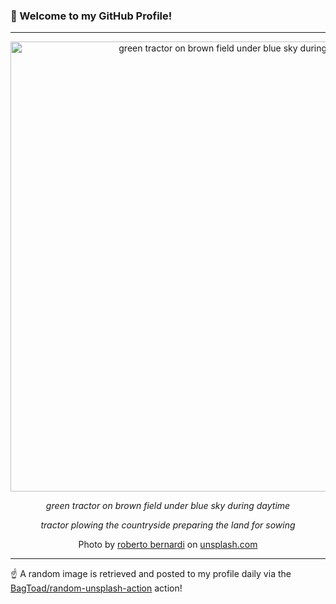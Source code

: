 ### 👋 Welcome to my GitHub Profile!

----

<div align="center">
  <img width="720" src="https://images.unsplash.com/photo-1617717540480-11274a9e28c6?crop=entropy&cs=tinysrgb&fit=max&fm=jpg&ixid=M3w1NTI0OTR8MHwxfHJhbmRvbXx8fHx8fHx8fDE3NDU5MDcyNzh8&ixlib=rb-4.0.3&q=80&w=1080" alt="green tractor on brown field under blue sky during daytime">
  
  <em>green tractor on brown field under blue sky during daytime</em>
  
  <em>
tractor plowing the countryside preparing the land for sowing</em>
  
  Photo by [roberto bernardi](null) on [unsplash.com](https://unsplash.com/)
</div>

----

☝️ A random image is retrieved and posted to my profile daily via the [BagToad/random-unsplash-action](https://github.com/BagToad/random-unsplash-action) action!
